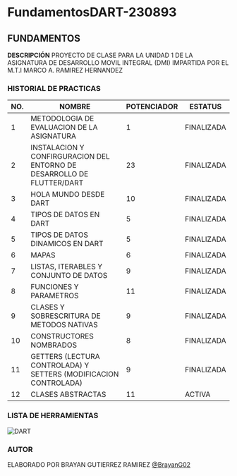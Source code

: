 # FundamentosDART-230893

FUNDAMENTOS 
---

**DESCRIPCIÓN**
PROYECTO DE CLASE PARA LA UNIDAD 1 DE LA ASIGNATURA DE DESARROLLO MOVIL INTEGRAL (DMI) IMPARTIDA POR EL M.T.I MARCO A. RAMIREZ HERNANDEZ

### HISTORIAL DE PRACTICAS
|NO.|NOMBRE|POTENCIADOR|ESTATUS|
|--|--|--|--|
|1|METODOLOGIA DE EVALUACION DE LA ASIGNATURA|1|FINALIZADA
|2|INSTALACION Y CONFIRGURACION DEL ENTORNO DE DESARROLLO DE FLUTTER/DART|23|FINALIZADA|
|3|HOLA MUNDO DESDE DART|10|FINALIZADA|
|4|TIPOS DE DATOS EN DART|5|FINALIZADA|
|5|TIPOS DE DATOS DINAMICOS EN DART|5|FINALIZADA|
|6|MAPAS|6|FINALIZADA|
|7|LISTAS, ITERABLES Y CONJUNTO DE DATOS|9|FINALIZADA|
|8|FUNCIONES Y PARAMETROS|11|FINALIZADA|
|9|CLASES Y SOBRESCRITURA DE METODOS NATIVAS|9|FINALIZADA|
|10|CONSTRUCTORES NOMBRADOS|8|FINALIZADA|
|11|GETTERS (LECTURA CONTROLADA) Y SETTERS (MODIFICACION CONTROLADA)|9|FINALIZADA|
|12|CLASES ABSTRACTAS|11|ACTIVA|

### LISTA DE HERRAMIENTAS
![DART](https://img.shields.io/badge/Dart-0175c2?style=for-the-badge&logo=dart&logoColor=white)

### AUTOR
ELABORADO POR BRAYAN GUTIERREZ RAMIREZ [@BrayanG02](https://github.com/BrayanG02)
